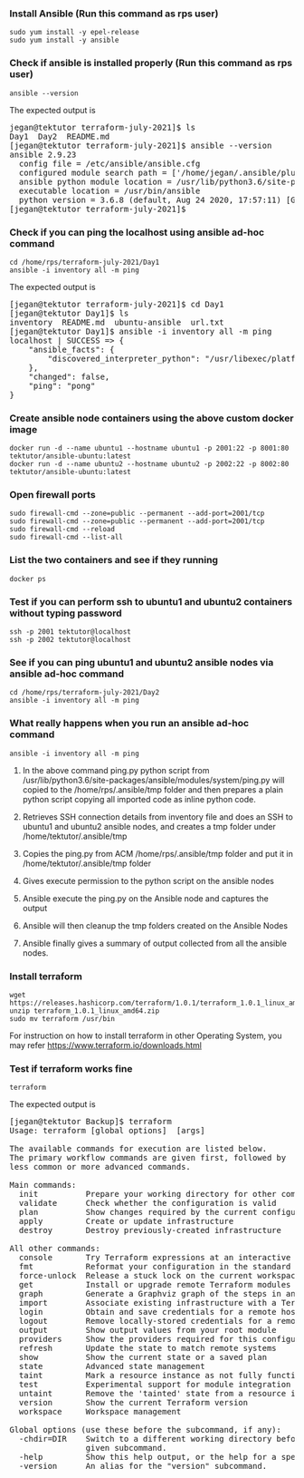 ### Install Ansible (Run this command as rps user)
```
sudo yum install -y epel-release
sudo yum install -y ansible
```

### Check if ansible is installed properly (Run this command as rps user)
```
ansible --version
```
The expected output is
<pre>
jegan@tektutor terraform-july-2021]$ ls
Day1  Day2  README.md
[jegan@tektutor terraform-july-2021]$ ansible --version
ansible 2.9.23
  config file = /etc/ansible/ansible.cfg
  configured module search path = ['/home/jegan/.ansible/plugins/modules', '/usr/share/ansible/plugins/modules']
  ansible python module location = /usr/lib/python3.6/site-packages/ansible
  executable location = /usr/bin/ansible
  python version = 3.6.8 (default, Aug 24 2020, 17:57:11) [GCC 8.3.1 20191121 (Red Hat 8.3.1-5)]
[jegan@tektutor terraform-july-2021]$ 
</pre>

### Check if you can ping the localhost using ansible ad-hoc command
```
cd /home/rps/terraform-july-2021/Day1
ansible -i inventory all -m ping
```
The expected output is
<pre>
[jegan@tektutor terraform-july-2021]$ cd Day1
[jegan@tektutor Day1]$ ls
inventory  README.md  ubuntu-ansible  url.txt
[jegan@tektutor Day1]$ ansible -i inventory all -m ping
localhost | SUCCESS => {
    "ansible_facts": {
        "discovered_interpreter_python": "/usr/libexec/platform-python"
    },
    "changed": false,
    "ping": "pong"
}
</pre>

### Create ansible node containers using the above custom docker image
```
docker run -d --name ubuntu1 --hostname ubuntu1 -p 2001:22 -p 8001:80 tektutor/ansible-ubuntu:latest
docker run -d --name ubuntu2 --hostname ubuntu2 -p 2002:22 -p 8002:80 tektutor/ansible-ubuntu:latest
```

### Open firewall ports
```
sudo firewall-cmd --zone=public --permanent --add-port=2001/tcp
sudo firewall-cmd --zone=public --permanent --add-port=2001/tcp
sudo firewall-cmd --reload
sudo firewall-cmd --list-all
```

### List the two containers and see if they running
```
docker ps
```

### Test if you can perform ssh to ubuntu1 and ubuntu2 containers without typing password
```
ssh -p 2001 tektutor@localhost
ssh -p 2002 tektutor@localhost
```

### See if you can ping ubuntu1 and ubuntu2 ansible nodes via ansible ad-hoc command
```
cd /home/rps/terraform-july-2021/Day2
ansible -i inventory all -m ping
```

### What really happens when you run an ansible ad-hoc command
```
ansible -i inventory all -m ping
```
1. In the above command ping.py python script from /usr/lib/python3.6/site-packages/ansible/modules/system/ping.py will copied to the /home/rps/.ansible/tmp folder and then prepares a plain python script copying all imported code as inline python code.

2. Retrieves SSH connection details from inventory file and does an SSH to ubuntu1 and ubuntu2 ansible nodes, and creates a tmp folder under /home/tektutor/.ansible/tmp 

3. Copies the ping.py from ACM /home/rps/.ansible/tmp folder and put it in /home/tektutor/.ansible/tmp folder

4. Gives execute permission to the python script on the ansible nodes

5. Ansible execute the ping.py on the Ansible node and captures the output

6. Ansible will then cleanup the tmp folders created on the Ansible Nodes

7. Ansible finally gives a summary of output collected from all the ansible nodes.





### Install terraform
```
wget https://releases.hashicorp.com/terraform/1.0.1/terraform_1.0.1_linux_amd64.zip
unzip terraform_1.0.1_linux_amd64.zip
sudo mv terraform /usr/bin
```
For instruction on how to install terraform in other Operating System, you may refer https://www.terraform.io/downloads.html

### Test if terraform works fine
```
terraform
```
The expected output is
<pre>
[jegan@tektutor Backup]$ terraform
Usage: terraform [global options] <subcommand> [args]

The available commands for execution are listed below.
The primary workflow commands are given first, followed by
less common or more advanced commands.

Main commands:
  init          Prepare your working directory for other commands
  validate      Check whether the configuration is valid
  plan          Show changes required by the current configuration
  apply         Create or update infrastructure
  destroy       Destroy previously-created infrastructure

All other commands:
  console       Try Terraform expressions at an interactive command prompt
  fmt           Reformat your configuration in the standard style
  force-unlock  Release a stuck lock on the current workspace
  get           Install or upgrade remote Terraform modules
  graph         Generate a Graphviz graph of the steps in an operation
  import        Associate existing infrastructure with a Terraform resource
  login         Obtain and save credentials for a remote host
  logout        Remove locally-stored credentials for a remote host
  output        Show output values from your root module
  providers     Show the providers required for this configuration
  refresh       Update the state to match remote systems
  show          Show the current state or a saved plan
  state         Advanced state management
  taint         Mark a resource instance as not fully functional
  test          Experimental support for module integration testing
  untaint       Remove the 'tainted' state from a resource instance
  version       Show the current Terraform version
  workspace     Workspace management

Global options (use these before the subcommand, if any):
  -chdir=DIR    Switch to a different working directory before executing the
                given subcommand.
  -help         Show this help output, or the help for a specified subcommand.
  -version      An alias for the "version" subcommand.
</pre>


